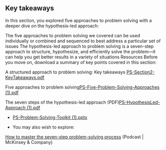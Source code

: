 ## Key takeaways

In this section, you explored five approaches to problem solving with a deeper dive on the hypothesis-led approach:

The five approaches to problem solving we covered can be used individually or combined and sequenced to best address a particular set of issues
The hypothesis-led approach to problem solving is a seven-step approach to structure, hypothesize, and efficiently solve the problem—it can help you get better results in a variety of situations
Resources
Before you move on, download a summary of key points covered in this section:

A structured approach to problem solving: Key takeaways [PS-Section2-KeyTakeaways.pdf](https://github.com/adeleke123/Mckinsey-Forward-Program/files/11598851/PS-Section2-KeyTakeaways.pdf)

Five approaches to problem solving[PS-Five-Problem-Solving-Approaches (1).pdf](https://github.com/adeleke123/Mckinsey-Forward-Program/files/11598856/PS-Five-Problem-Solving-Approaches.1.pdf)

The seven steps of the hypothesis-led approach (PDF)[PS-HypothesisLed-Approach (1).pdf](https://github.com/adeleke123/Mckinsey-Forward-Program/files/11598858/PS-HypothesisLed-Approach.1.pdf)

+ [PS-Problem-Solving-Toolkit (1).pptx](https://github.com/adeleke123/Mckinsey-Forward-Program/files/11598863/PS-Problem-Solving-Toolkit.1.pptx)

+ You may also wish to explore:

[How to master the seven-step problem-solving process](https://www.mckinsey.com/capabilities/strategy-and-corporate-finance/our-insights/how-to-master-the-seven-step-problem-solving-process) (Podcast | McKinsey & Company)
